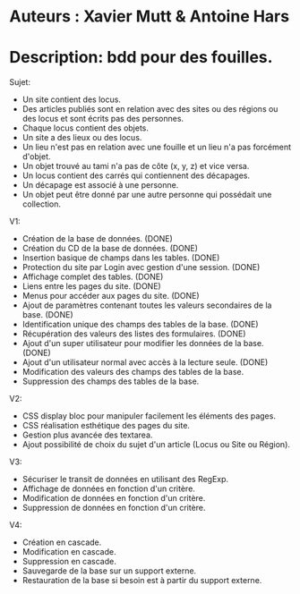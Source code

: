 Auteurs : Xavier Mutt & Antoine Hars
====================================
Description: bdd pour des fouilles.
====================================

Sujet:
- Un site contient des locus.
- Des articles publiés sont en relation avec des sites ou des régions ou des locus et sont écrits pas des personnes.
- Chaque locus contient des objets.
- Un site a des lieux ou des locus.
- Un lieu n'est pas en relation avec une fouille et un lieu n'a pas forcément d'objet.
- Un objet trouvé au tami n'a pas de côte (x, y, z) et vice versa.
- Un locus contient des carrés qui contiennent des décapages.
- Un décapage est associé à une personne.
- Un objet peut être donné par une autre personne qui possédait une collection.


V1:
- Création de la base de données. (DONE)
- Création du CD de la base de données. (DONE)
- Insertion basique de champs dans les tables. (DONE)
- Protection du site par Login avec gestion d'une session. (DONE)
- Affichage complet des tables. (DONE)
- Liens entre les pages du site. (DONE)
- Menus pour accéder aux pages du site. (DONE)
- Ajout de paramètres contenant toutes les valeurs secondaires de la base. (DONE)
- Identification unique des champs des tables de la base. (DONE)
- Récupération des valeurs des listes des formulaires. (DONE)
- Ajout d'un super utilisateur pour modifier les données de la base. (DONE)
- Ajout d'un utilisateur normal avec accès à la lecture seule. (DONE)
- Modification des valeurs des champs des tables de la base.
- Suppression des champs des tables de la base.


V2:
- CSS display bloc pour manipuler facilement les éléments des pages.
- CSS réalisation esthétique des pages du site.
- Gestion plus avancée des textarea.
- Ajout possibilité de choix du sujet d'un article (Locus ou Site ou Région).


V3:
- Sécuriser le transit de données en utilisant des RegExp.
- Affichage de données en fonction d'un critère.
- Modification de données en fonction d'un critère.
- Suppression de données en fonction d'un critère.


V4:
- Création en cascade.
- Modification en cascade.
- Suppression en cascade.
- Sauvegarde de la base sur un support externe.
- Restauration de la base si besoin est à partir du support externe.
